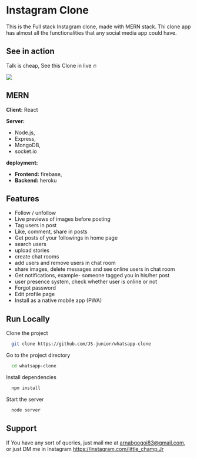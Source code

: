 
# Instagram Clone

This is the Full stack Instagram clone, made with MERN stack. Thi clone app has almost all the functionalities that any social media app could have. 


## See in action

Talk is cheap, See this Clone in live 🔥


![](https://firebasestorage.googleapis.com/v0/b/instagram-clone-0000.appspot.com/o/IMG_20210609_140257.jpg?alt=media&token=8d959bad-34dd-4f8f-b6c7-a6c0080a0764)

  
## 



  
## MERN 

**Client:** React

**Server:**
- Node.js, 
- Express, 
- MongoDB, 
- socket.io 

**deployment:** 
- **Frontend:** firebase, 
- **Backend:** heroku


  
## Features

- Follow / unfollow
- Live previews of images before posting
- Tag users in post
- Like, comment, share in posts
- Get posts of your followings in home page
- search users
- upload stories
- create chat rooms 
- add users and remove users in chat room
- share images, delete messages and see online users in chat room
- Get notifications, example- someone tagged you in his/her post
- user presence system, check whether user is online or not
- Forgot password
- Edit profile page
- Install as a native mobile app (PWA)


## Run Locally

Clone the project

```bash
  git clone https://github.com/JS-junior/whatsapp-clone
```

Go to the project directory

```bash
  cd whatsapp-clone
```

Install dependencies

```bash
  npm install
```

Start the server

```bash
  node server
```

  
## Support

If You have any sort of queries, just mail me at arnabgogoi83@gmail.com,
or just DM me in Instagram https://instagram.com/little_champ.Jr

  




  

